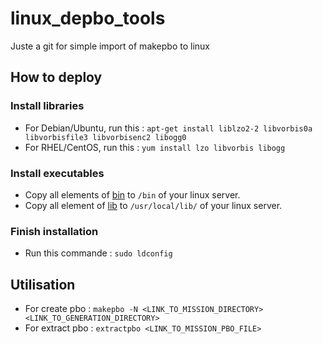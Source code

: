 # linux_depbo_tools

Juste a git for simple import of makepbo to linux

## How to deploy 

### Install libraries

- For Debian/Ubuntu, run this : ```apt-get install liblzo2-2 libvorbis0a libvorbisfile3 libvorbisenc2 libogg0```
- For RHEL/CentOS, run this : ```yum install lzo libvorbis libogg```

### Install executables

- Copy all elements of [bin](https://github.com/HuetJB/linux_makepbo/tree/main/depbo-tools-0.6.24/bin) to ```/bin``` of your linux server.
- Copy all element of [lib](https://github.com/HuetJB/linux_makepbo/tree/main/depbo-tools-0.6.24/lib) to ```/usr/local/lib/``` of your linux server.

### Finish installation 

- Run this commande : ```sudo ldconfig```

## Utilisation

- For create pbo : ```makepbo -N <LINK_TO_MISSION_DIRECTORY> <LINK_TO_GENERATION_DIRECTORY>```
- For extract pbo : ```extractpbo <LINK_TO_MISSION_PBO_FILE>```

